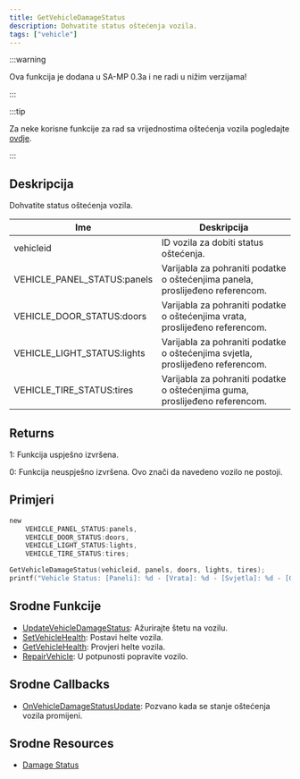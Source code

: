 ```yaml
---
title: GetVehicleDamageStatus
description: Dohvatite status oštećenja vozila.
tags: ["vehicle"]
---
```


:::warning

Ova funkcija je dodana u SA-MP 0.3a i ne radi u nižim verzijama!

:::

:::tip

Za neke korisne funkcije za rad sa vrijednostima oštećenja vozila pogledajte [ovdje](../resources/damagestatus).

:::

## Deskripcija

Dohvatite status oštećenja vozila.

| Ime                         | Deskripcija                                                                    |
| --------------------------- | ------------------------------------------------------------------------------ |
| vehicleid                   | ID vozila za dobiti status oštećenja.                                          |
| VEHICLE_PANEL_STATUS:panels | Varijabla za pohraniti podatke o oštećenjima panela, proslijeđeno referencom.  |
| VEHICLE_DOOR_STATUS:doors   | Varijabla za pohraniti podatke o oštećenjima vrata, proslijeđeno referencom.   |
| VEHICLE_LIGHT_STATUS:lights | Varijabla za pohraniti podatke o oštećenjima svjetla, proslijeđeno referencom. |
| VEHICLE_TIRE_STATUS:tires   | Varijabla za pohraniti podatke o oštećenjima guma, proslijeđeno referencom.    |

## Returns

1: Funkcija uspješno izvršena.

0: Funkcija neuspješno izvršena. Ovo znači da navedeno vozilo ne postoji.

## Primjeri

```c
new 
	VEHICLE_PANEL_STATUS:panels,
	VEHICLE_DOOR_STATUS:doors,
	VEHICLE_LIGHT_STATUS:lights,
	VEHICLE_TIRE_STATUS:tires;

GetVehicleDamageStatus(vehicleid, panels, doors, lights, tires);
printf("Vehicle Status: [Paneli]: %d - [Vrata]: %d - [Svjetla]: %d - [Gume]: %d", panels, doors, lights, tires);
```

## Srodne Funkcije

- [UpdateVehicleDamageStatus](UpdateVehicleDamageStatus): Ažurirajte štetu na vozilu.
- [SetVehicleHealth](SetVehicleHealth): Postavi helte vozila.
- [GetVehicleHealth](GetVehicleHealth): Provjeri helte vozila.
- [RepairVehicle](RepairVehicle): U potpunosti popravite vozilo.

## Srodne Callbacks

- [OnVehicleDamageStatusUpdate](../callbacks/OnVehicleDamageStatusUpdate): Pozvano kada se stanje oštećenja vozila promijeni.

## Srodne Resources

- [Damage Status](../resources/damagestatus)
